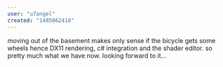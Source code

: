 ```yaml
---
user: "u7angel"
created: "1485862418"
---
```


moving out of the basement makes only sense if the bicycle gets some wheels hence DX11 rendering, c# integration and the shader editor. so pretty much what we have now. looking forward to it...
